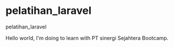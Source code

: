 # pelatihan_laravel
pelatihan_laravel

Hello world, I'm doing to learn with PT sinergi Sejahtera Bootcamp. 
